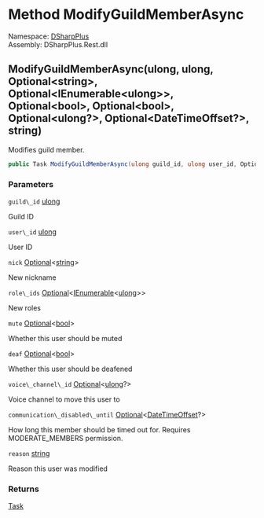 # Method ModifyGuildMemberAsync

Namespace: [DSharpPlus](DSharpPlus.md)  
Assembly: DSharpPlus.Rest.dll

## <a id="DSharpPlus_DiscordRestClient_ModifyGuildMemberAsync_System_UInt64_System_UInt64_DSharpPlus_Entities_Optional_System_String__DSharpPlus_Entities_Optional_System_Collections_Generic_IEnumerable_System_UInt64___DSharpPlus_Entities_Optional_System_Boolean__DSharpPlus_Entities_Optional_System_Boolean__DSharpPlus_Entities_Optional_System_Nullable_System_UInt64___DSharpPlus_Entities_Optional_System_Nullable_System_DateTimeOffset___System_String_"></a>ModifyGuildMemberAsync\(ulong, ulong, Optional<string\>, Optional<IEnumerable<ulong\>\>, Optional<bool\>, Optional<bool\>, Optional<ulong?\>, Optional<DateTimeOffset?\>, string\)

Modifies guild member.

```csharp
public Task ModifyGuildMemberAsync(ulong guild_id, ulong user_id, Optional<string> nick, Optional<IEnumerable<ulong>> role_ids, Optional<bool> mute, Optional<bool> deaf, Optional<ulong?> voice_channel_id, Optional<DateTimeOffset?> communication_disabled_until, string reason)
```

### Parameters

`guild\_id` [ulong](https://learn.microsoft.com/dotnet/api/system.uint64)

Guild ID

`user\_id` [ulong](https://learn.microsoft.com/dotnet/api/system.uint64)

User ID

`nick` [Optional](DSharpPlus.Entities.Optional\-1.md)<[string](https://learn.microsoft.com/dotnet/api/system.string)\>

New nickname

`role\_ids` [Optional](DSharpPlus.Entities.Optional\-1.md)<[IEnumerable](https://learn.microsoft.com/dotnet/api/system.collections.generic.ienumerable\-1)<[ulong](https://learn.microsoft.com/dotnet/api/system.uint64)\>\>

New roles

`mute` [Optional](DSharpPlus.Entities.Optional\-1.md)<[bool](https://learn.microsoft.com/dotnet/api/system.boolean)\>

Whether this user should be muted

`deaf` [Optional](DSharpPlus.Entities.Optional\-1.md)<[bool](https://learn.microsoft.com/dotnet/api/system.boolean)\>

Whether this user should be deafened

`voice\_channel\_id` [Optional](DSharpPlus.Entities.Optional\-1.md)<[ulong](https://learn.microsoft.com/dotnet/api/system.uint64)?\>

Voice channel to move this user to

`communication\_disabled\_until` [Optional](DSharpPlus.Entities.Optional\-1.md)<[DateTimeOffset](https://learn.microsoft.com/dotnet/api/system.datetimeoffset)?\>

How long this member should be timed out for. Requires MODERATE_MEMBERS permission.

`reason` [string](https://learn.microsoft.com/dotnet/api/system.string)

Reason this user was modified

### Returns

[Task](https://learn.microsoft.com/dotnet/api/system.threading.tasks.task)

